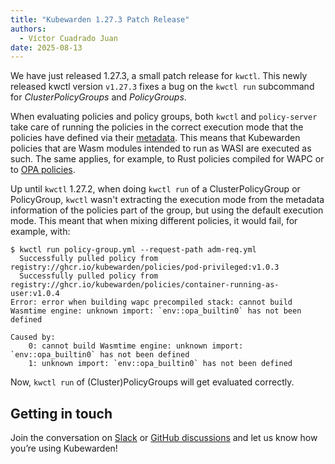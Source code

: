 ```yaml
---
title: "Kubewarden 1.27.3 Patch Release"
authors:
  - Víctor Cuadrado Juan
date: 2025-08-13
---
```


We have just released 1.27.3, a small patch release for `kwctl`.
This newly released kwctl version `v1.27.3` fixes a bug on the
`kwctl run` subcommand for _ClusterPolicyGroups_ and _PolicyGroups_.

When evaluating policies and policy groups, both `kwctl` and `policy-server`
take care of running the policies in the correct execution mode that the
policies have defined via their
[metadata](https://docs.kubewarden.io/tutorials/writing-policies/metadata).
This means that Kubewarden policies that are Wasm modules intended to run as
WASI are executed as such. The same applies, for example, to Rust policies compiled for
WAPC or to [OPA
policies](https://docs.kubewarden.io/tutorials/writing-policies/rego/open-policy-agent/build-and-run#run).

Up until `kwctl` 1.27.2, when doing `kwctl run` of a ClusterPolicyGroup or
PolicyGroup, `kwctl` wasn't extracting the execution mode from the metadata information
of the policies part of the group, but using the default execution mode.
This meant that when mixing different policies, it would fail, for
example, with:

```console
$ kwctl run policy-group.yml --request-path adm-req.yml
  Successfully pulled policy from registry://ghcr.io/kubewarden/policies/pod-privileged:v1.0.3
  Successfully pulled policy from registry://ghcr.io/kubewarden/policies/container-running-as-user:v1.0.4                                                                                                                 Error: error when building wapc precompiled stack: cannot build Wasmtime engine: unknown import: `env::opa_builtin0` has not been defined

Caused by:
    0: cannot build Wasmtime engine: unknown import: `env::opa_builtin0` has not been defined
    1: unknown import: `env::opa_builtin0` has not been defined
```

Now, `kwctl run` of (Cluster)PolicyGroups will get evaluated correctly.

## Getting in touch

Join the conversation on
[Slack](https://kubernetes.slack.com/?redir=%2Fmessages%2Fkubewarden) or
[GitHub discussions](https://github.com/orgs/kubewarden/discussions) and let us
know how you’re using Kubewarden!
